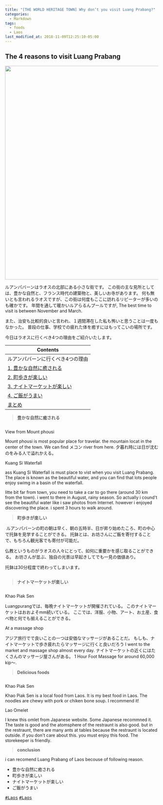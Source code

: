 ```yaml
---
title: "[THE WORLD HERITAGE TOWN] Why don’t you visit Luang Prabang?"
categories:
  - Markdown
tags:
  - foods
  - Laos
last_modified_at: 2018-11-09T12:25:10-05:00
---
```

## The 4 reasons to visit Luang Prabang
<img src="/assets/images/Laostop.jpg" class="align-center" alt="" width="700">

ルアンパバーンはラオスの北部にある小さな街です。
この街の主な見所としては、豊かな自然と、フランス時代の建築物と、美しいお寺があります。
何も無いとも言われるラオスですが、この街は何度もここに訪れるリピーターが多いのも確かです。
年間を通して暖かいルアらるんプールですが,
The best time to visit is between November and March.

また、治安も比較的良いと言われ、１週間滞在した私も怖いと思うことは一度もなかった。
普段の仕事、学校での疲れた体を癒すにはもってこいの場所です。<br>

今日はラオスに行くべき4つの理由をご紹介いたします。


| Contents        |
| --------         |
| ルアンパバーンに行くべき4つの理由 |
|  [1. 豊かな自然に癒される](#r1)    |         
|  [2. 町歩きが楽しい](#r2)    |         
|  [3. ナイトマーケットが楽しい](#r3) |         
|  [4. ご飯がうまい](#r4) |
|  [まとめ](#r5) |


> **豊かな自然に癒される**

<img src="https://github.com/i-like-hamigaki/i-like-hamigaki.github.io/blob/master/img/IMGP2006.JPG?raw=true" class="align-center" alt="">
<p class="text-right">View from Mount phousi</p>
Mount phousi is most popular place for travelar. the mountain locat in the center of the town.
We can find メコン river from here. 夕暮れ時には日が沈むのをみる人で溢れかえる。

<img src="https://raw.githubusercontent.com/i-like-hamigaki/i-like-hamigaki.github.io/master/img/IMGP0113.jpg" class="align-center" alt="">
<p class="text-right">Kuang Si Waterfall</p>ass
Kuang Si Waterfall is must place to vist when you visit Luang Prabang.
The place is known as the beautiful water, and you can find that lots people enjoy swimg in a basin of the waterfall.

litte bit far from town, you need to take a car to go there (around 30 km from the town).
i went to there in August, rainy season. So actually i cound't see the beautiful water like i saw photos from Internet.
however i enjoyed discovering the place. i spent 3 hours to walk around.

> **町歩きが楽しい**

<img src="/assets/images/IMGP1950A.JPG" class="align-center" alt="">
ルアンパバーンの町の朝は早く、朝の五時半、日が昇り始めたころ、町の中心で托鉢を見学することができる。
托鉢とは、お坊さんにご飯を寄付することで、もちろん観光客でも寄付が可能だ。

仏教というものがラオスの人々にとって、如何に重要かを感じ取ることができる。
お坊さんが並ぶ、独自の光景は早起きしてでも一見の価値あり。

托鉢は30分程度で終わってしまいます。


<img src="/assets/images/IMGP1950A.JPG" class="align-center" alt="">

> **ナイトマーケットが楽しい**

<img src="https://raw.githubusercontent.com/i-like-hamigaki/i-like-hamigaki.github.io/master/img/laos/IMG1801.JPG" class="align-center" alt="">
<p class="text-right">Khao Piak Sen</p>
Luangpurangでは、毎晩ナイトマーケットが開催されている。
このナイトマーケットはおおよそmm続いている。
ここでは、洋服、小物、アート、お土産、食べ物と何でも揃えることができる。

<img src="https://raw.githubusercontent.com/i-like-hamigaki/i-like-hamigaki.github.io/master/img/laos/IMG_2100.JPG" class="align-center" alt="">
<p class="text-right">At a massage shop</p>
アジア旅行でで良いことの一つは安価なマッサージがあることだ。
もしも、ナイトマーケットで歩き疲れたらマッサージに行くと良いだろう
I went to the market and massage shop almost every day.
ナイトマーケットの近くにはたくさんのマッサージ屋さんがある。
1 Hour Foot Massage for around 60,000 kip〜.

> **Delicious foods**

<img src="https://raw.githubusercontent.com/i-like-hamigaki/i-like-hamigaki.github.io/master/img/laos/IMG_2099.JPG" class="align-center" alt="">
<p class="text-right">Khao Piak Sen</p>
Khao Piak Sen is a local food from Laos. It is my best food in Laos.
The noodles are chewy with pork or chiken bone soup. I recommend it!

<img src="https://raw.githubusercontent.com/i-like-hamigaki/i-like-hamigaki.github.io/master/img/laos/IMG_2042.JPG" class="align-center" alt="">
<p class="text-right">Lao Omelet</p>
I knew this omlet from Japanese website. Some Japanese recommned it.
The taste is good and the atomsphere of the restraunt is also good.
but in the restraunt, there are many ants at tables because the restraunt is located outside.
if you don't care about this. you must enjoy this food. The storekeeper is friendly.
<p id="r5"></p>

> **conclusion** 

i can recomend Luang Prabang of Laos becouse of following reason.<br>
- 豊かな自然に癒される   
- 町歩きが楽しい     
- ナイトマーケットが楽しい          
- ご飯がうまい 

 
 
[<kbd>#Laos</kbd>](https://i-like-hamigaki.github.io/tags/#laos) [<kbd>#Laos</kbd>](#)



